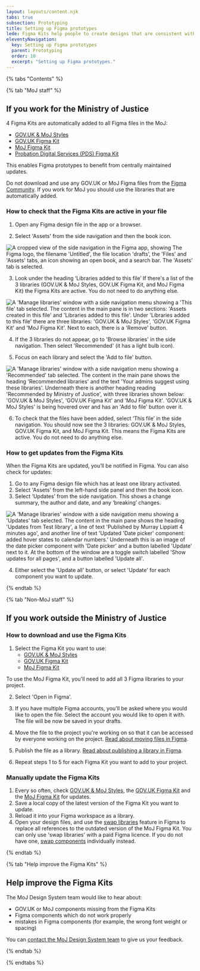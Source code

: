 ```yaml
---
layout: layouts/content.njk
tabs: true
subsection: Prototyping
title: Setting up Figma prototypes
lede: Figma Kits help people to create designs that are consistent with one another. They are maintained by the MoJ Design System team.
eleventyNavigation:
  key: Setting up Figma prototypes
  parent: Prototyping
  order: 10
  excerpt: "Setting up Figma prototypes."
---
```


{% tabs "Contents" %}

{% tab "MoJ staff" %}

## If you work for the Ministry of Justice

4 Figma Kits are automatically added to all Figma files in the MoJ:

- [GOV.UK & MoJ Styles](https://www.figma.com/design/rbzFtXbYqItzqtfE3fdCQ4/GOV-%26-MoJ-Styles?m=auto&node-id=20-17040&t=u1P8phs3qyRxZ4FQ-1)
- [GOV.UK Figma Kit](https://www.figma.com/design/cdmqMa73kZBDEC42spSVba/GOV-Figma-Kit?m=auto&node-id=20-17040&t=ZG7js0TWe3yzv5CD-1)
- [MoJ Figma Kit](https://www.figma.com/design/N2xqOFkyehXwcD9DxU1gEq/MoJ-Figma-Kit?node-id=20-17040)
- [Probation Digital Services (PDS) Figma Kit](https://www.figma.com/design/AT9lj3HbJj6lYKrZLeM8CN/PDS-Figma-Kit?m=auto)

This enables Figma prototypes to benefit from centrally maintained updates.

<div class="govuk-inset-text">
  Do not download and use any GOV.UK or MoJ Figma files from the <a href="http://www.figma.com/community">Figma Community</a>. If you work for MoJ you should use the libraries that are automatically added.
</div>

### How to check that the Figma Kits are active in your file

1. Open any Figma design file in the app or a browser.

2. Select 'Assets' from the side navigation and then the book icon.
<p><img src="/assets/images/figma-guidance-assets-menu.png" style="border:none" alt="A cropped view of the side navigation in the Figma app, showing The Figma logo, the filename 'Untitled', the file location 'drafts', the 'Files' and 'Assets' tabs, an icon showing an open book, and a search bar. The 'Assets' tab is selected."></p>

3. Look under the heading ‘Libraries added to this file’ If there's a list of the 3 libraries (GOV.UK & MoJ Styles, GOV.UK Figma Kit, and MoJ Figma Kit) the Figma Kits are active. You do not need to do anything else.
<p><img src="/assets/images/figma-guidance-default-libraries.png" style="border:none" alt="A 'Manage libraries' window with a side navigation menu showing a 'This file' tab selected. The content in the main pane is in two sections: 'Assets created in this file' and 'Libraries added to this file'. Under 'Libraries added to this file' there are three libraries: 'GOV.UK & MoJ Styles', 'GOV.UK Figma Kit' and 'MoJ Figma Kit'. Next to each, there is a 'Remove' button."></p>

4. If the 3 libraries do not appear, go to 'Browse libraries' in the side navigation. Then select 'Recommended' (it has a light bulb icon).

5. Focus on each library and select the 'Add to file' button.
<p><img src="/assets/images/figma-guidance-recommended-libraries-hover.png" style="border:none" alt="A 'Manage libraries' window with a side navigation menu showing a 'Recommended' tab selected. The content in the main pane shows the heading 'Recommended libraries' and the text 'Your admins suggest using these libraries'. Underneath there is another heading reading 'Recommended by Ministry of Justice', with three libraries shown below: 'GOV.UK & MoJ Styles', 'GOV.UK Figma Kit' and 'MoJ Figma Kit'. 'GOV.UK & MoJ Styles' is being hovered over and has an 'Add to file' button over it."></p>

6. To check that the files have been added, select ‘This file’ in the side navigation. You should now see the 3 libraries: GOV.UK & MoJ Styles, GOV.UK Figma Kit, and MoJ Figma Kit. This means the Figma Kits are active. You do not need to do anything else.

### How to get updates from the Figma Kits

When the Figma Kits are updated, you’ll be notified in Figma. You can also check for updates:

1. Go to any Figma design file which has at least one library activated.
2. Select 'Assets' from the left-hand side panel and then the book icon.
3. Select ‘Updates’ from the side navigation. This shows a change summary, the author and date, and any ‘breaking’ changes.
<p><img src="/assets/images/figma-guidance-update.png" style="border:none" alt="A 'Manage libraries' window with a side navigation menu showing a 'Updates' tab selected. The content in the main pane shows the heading 'Updates from Test library', a line of text 'Published by Murray Lippiatt 4 minutes ago', and another line of text 'Updated 'Date picker' component: added hover states to calendar numbers.' Underneath this is an image of the date picker component with 'Date picker' and a button labelled 'Update' next to it. At the bottom of the window are a toggle switch labelled 'Show updates for all pages', and a button labelled 'Update all'."></p>

4. Either select the 'Update all' button, or select 'Update' for each component you want to update.

{% endtab %}

{% tab "Non-MoJ staff" %}

## If you work outside the Ministry of Justice

### How to download and use the Figma Kits

1. Select the Figma Kit you want to use:
   - [GOV.UK & MoJ Styles](https://www.figma.com/community/file/1543188213395170918)
   - [GOV.UK Figma Kit](https://www.figma.com/community/file/1543190867840891511)
   - [MoJ Figma Kit](https://www.figma.com/community/file/1543193133973726850)

<div class="govuk-inset-text">
  To use the MoJ Figma Kit, you'll need to add all 3 Figma libraries to your project.
</div>

2. Select 'Open in Figma'.

3. If you have multiple Figma accounts, you'll be asked where you would like to open the file. Select the account you would like to open it with. The file will be now be saved in your drafts.

4. Move the file to the project you're working on so that it can be accessed by everyone working on the project. [Read about moving files in Figma](https://help.figma.com/hc/en-us/articles/360038511573-Move-a-file).

5. Publish the file as a library.  [Read about publishing a library in Figma](https://help.figma.com/hc/en-us/articles/360025508373-Publish-a-library).

6. Repeat steps 1 to 5 for each Figma Kit you want to add to your project.

### Manually update the Figma Kits

1. Every so often, check [GOV.UK & MoJ Styles](https://www.figma.com/community/file/1543188213395170918), the [GOV.UK Figma Kit](https://www.figma.com/community/file/1543190867840891511) and the [MoJ Figma Kit](https://www.figma.com/community/file/1543193133973726850) for updates.
2. Save a local copy of the latest version of the Figma Kit you want to update.
3. Reload it into your Figma workspace as a library.
4. Open your design files, and use the [swap libraries](https://help.figma.com/hc/en-us/articles/4404856784663-Swap-style-and-component-libraries) feature in Figma to replace all references to the outdated version of the MoJ Figma Kit. You can only use 'swap libraries' with a paid Figma licence. If you do not have one, [swap components](https://help.figma.com/hc/en-us/articles/360039150413-Swap-components-and-instances) individually instead.

{% endtab %}

{% tab "Help improve the Figma Kits" %}

## Help improve the Figma Kits

The MoJ Design System team would like to hear about:

- GOV.UK or MoJ components missing from the Figma Kits
- Figma components which do not work properly
- mistakes in Figma components (for example, the wrong font weight or spacing)

You can [contact the MoJ Design System team](/help) to give us your feedback.

{% endtab %}

{% endtabs %}
